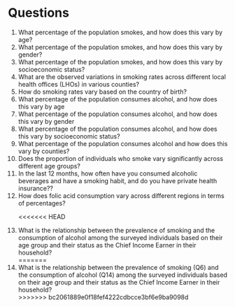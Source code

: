 # Questions

<ol>

<li>What percentage of the population smokes, and how does this vary by age?<?li>

<li>What percentage of the population smokes, and how does this vary by gender?</li>

<li>What percentage of the population smokes, and how does this vary by socioeconomic status?</li>

<li> What are the observed variations in smoking rates across different local health offices (LHOs) in various counties? <?li>

<li> How do smoking rates vary based on the country of birth? <?li>

<li>What percentage of the population consumes alcohol, and how does this vary by age</li>

<li>What percentage of the population consumes alcohol, and how does this vary by gender</li>

<li>What percentage of the population consumes alcohol, and how does this vary by socioeconomic status?</li>

<li> What percentage of the population consumes alcohol and how does this vary by counties? <?li>

<li> Does the proportion of individuals who smoke vary significantly across different age groups? </li>

<li>In the last 12 months, how often have you consumed alcoholic beverages and have a smoking habit, and do you have private health insurance??</li>

<li>How does folic acid consumption vary across different regions in terms of percentages?</li>

<<<<<<< HEAD
<li>What is the relationship between the prevalence of smoking and the consumption of alcohol among the surveyed individuals based on their age group and their status as the Chief Income Earner in their household?</li>
=======
<li>What is the relationship between the prevalence of smoking (Q6) and the consumption of alcohol (Q14) among the surveyed individuals based on their age group and their status as the Chief Income Earner in their household?</li>
>>>>>>> bc2061889e0f18fef4222cdbcce3bf6e9ba9098d

